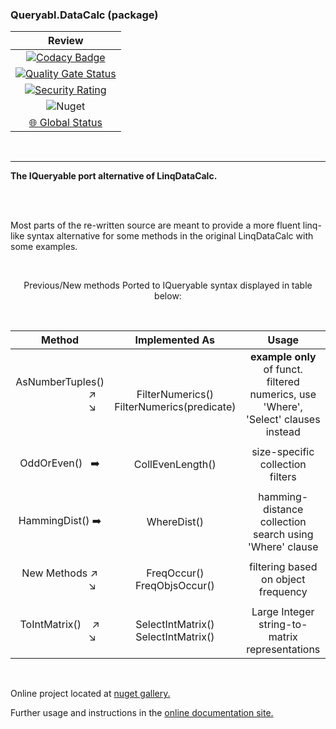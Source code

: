 ### Queryabl.DataCalc (package)

|  Review  |
|:------------:|
[![Codacy Badge](https://app.codacy.com/project/badge/Grade/9450c471020d498a9f0e10616855fcf6)](https://app.codacy.com/gh/chrdek/QueryablDataCalc/dashboard?utm_source=gh&utm_medium=referral&utm_content=&utm_campaign=Badge_grade) |
| [![Quality Gate Status](https://sonarcloud.io/api/project_badges/measure?project=chrdek_QueryablDataCalc&metric=alert_status)](https://sonarcloud.io/summary/new_code?id=chrdek_QueryablDataCalc) |
| [![Security Rating](https://sonarcloud.io/api/project_badges/measure?project=chrdek_QueryablDataCalc&metric=security_rating)](https://sonarcloud.io/summary/new_code?id=chrdek_QueryablDataCalc) |
| ![Nuget](https://img.shields.io/nuget/dt/Queryabl.DataCalc?logo=nuget) |
| [🌐 Global Status](https://status.nuget.org/) |

&nbsp;&nbsp;&nbsp;&nbsp;&nbsp;&nbsp;


<hr>

__The IQueryable port alternative of LinqDataCalc.__

<br/>
<br/>

Most parts of the re-written source are meant to provide a more fluent linq-like syntax alternative for some methods in the original LinqDataCalc with some examples.

<br/>

<div align="center">

Previous/New methods Ported to IQueryable syntax displayed in table below:

<br>

|  Method  | Implemented As | Usage |
|:------------:|:------------:|:------------:|
| AsNumberTuples() &nbsp;&nbsp;&nbsp;&nbsp;&nbsp;&nbsp;&nbsp;&nbsp;&nbsp;&nbsp;&nbsp;&nbsp;&nbsp;&nbsp;&nbsp;&nbsp;&nbsp;&nbsp;&nbsp;&nbsp;&nbsp;&nbsp;&nbsp; ↗️ <br> &nbsp;&nbsp;&nbsp;&nbsp;&nbsp;&nbsp;&nbsp;&nbsp;&nbsp;&nbsp;&nbsp;&nbsp;&nbsp;&nbsp;&nbsp;&nbsp;&nbsp;&nbsp;&nbsp;&nbsp;&nbsp;&nbsp;&nbsp; ↘️ | <br> FilterNumerics()<br> FilterNumerics(predicate)  |  __example only__ of funct. filtered numerics, use 'Where', 'Select' clauses instead |
|   |   |   |
| OddOrEven()&nbsp;&nbsp; ➡️ | CollEvenLength()  | size-specific collection filters |
|   |   |   |
| HammingDist() ➡️ | WhereDist()  | hamming-distance collection search  using 'Where' clause |
|   |   |   |
| New Methods&nbsp;↗️ <br> &nbsp;&nbsp;&nbsp;&nbsp;&nbsp;&nbsp;&nbsp;&nbsp;&nbsp;&nbsp;&nbsp;&nbsp;&nbsp;&nbsp;&nbsp;&nbsp;&nbsp;&nbsp;&nbsp;&nbsp;&nbsp;&nbsp;&nbsp; ↘️ | FreqOccur()<br> FreqObjsOccur()  | filtering based on object frequency |
|   |   |   |
| ToIntMatrix()&nbsp;&nbsp;&nbsp;&nbsp;↗️ <br> &nbsp;&nbsp;&nbsp;&nbsp;&nbsp;&nbsp;&nbsp;&nbsp;&nbsp;&nbsp;&nbsp;&nbsp;&nbsp;&nbsp;&nbsp;&nbsp;&nbsp;&nbsp;&nbsp;&nbsp;&nbsp;&nbsp;&nbsp; ↘️ | SelectIntMatrix()<br> SelectIntMatrix() | Large Integer string-to-matrix representations |

</div>

<br>

Online project located at [nuget gallery.](https://www.nuget.org/packages/Queryabl.DataCalc/)

Further usage and instructions in the [online documentation site.](https://chrdek.github.io/docs/Queryabl.DataCalc/Queryabl.DataCalc.html)